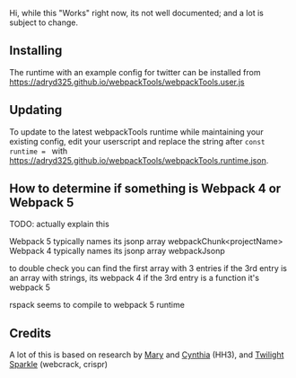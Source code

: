 Hi, while this "Works" right now, its not well documented; and a lot is subject to change.

## Installing
The runtime with an example config for twitter can be installed from https://adryd325.github.io/webpackTools/webpackTools.user.js

## Updating
To update to the latest webpackTools runtime while maintaining your existing config, edit your userscript and replace the string after `const runtime = ` with https://adryd325.github.io/webpackTools/webpackTools.runtime.json. 

## How to determine if something is Webpack 4 or Webpack 5
TODO: actually explain this

Webpack 5 typically names its jsonp array webpackChunk\<projectName\>
Webpack 4 typically names its jsonp array webpackJsonp

to double check you can find the first array with 3 entries
if the 3rd entry is an array with strings, its webpack 4
if the 3rd entry is a function it's webpack 5

rspack seems to compile to webpack 5 runtime

## Credits
A lot of this is based on research by [Mary](https://github.com/mstrodl) and [Cynthia](https://github.com/cynosphere) (HH3), and [Twilight Sparkle](https://github.com/twilight-sparkle-irl/) (webcrack, crispr)